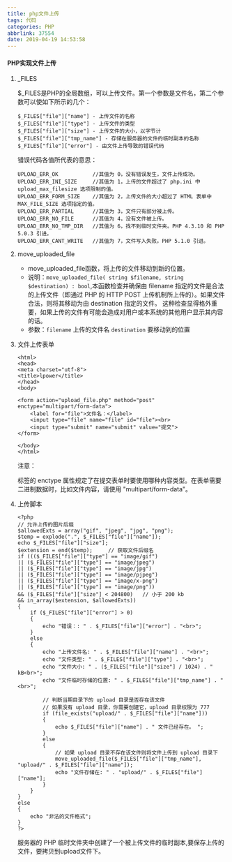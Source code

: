 ```yaml
---
title: php文件上传
tags: 代码
categories: PHP
abbrlink: 37554
date: 2019-04-19 14:53:58
---
```


#### PHP实现文件上传
<!--more-->
1. _FILES

    $_FILES是PHP的全局数组，可以上传文件。第一个参数是文件名，第二个参数可以使如下所示的几个：
    ```
    $_FILES["file"]["name"] - 上传文件的名称
    $_FILES["file"]["type"] - 上传文件的类型
    $_FILES["file"]["size"] - 上传文件的大小，以字节计
    $_FILES["file"]["tmp_name"] - 存储在服务器的文件的临时副本的名称
    $_FILES["file"]["error"] - 由文件上传导致的错误代码
    ```
    错误代码各值所代表的意思：
    ```
    UPLOAD_ERR_OK           //其值为 0，没有错误发生，文件上传成功。 
    UPLOAD_ERR_INI_SIZE     //其值为 1，上传的文件超过了 php.ini 中 upload_max_filesize 选项限制的值。 
    UPLOAD_ERR_FORM_SIZE    //其值为 2，上传文件的大小超过了 HTML 表单中 MAX_FILE_SIZE 选项指定的值。 
    UPLOAD_ERR_PARTIAL      //其值为 3，文件只有部分被上传。 
    UPLOAD_ERR_NO_FILE      //其值为 4，没有文件被上传。 
    UPLOAD_ERR_NO_TMP_DIR   //其值为 6，找不到临时文件夹。PHP 4.3.10 和 PHP 5.0.3 引进。 
    UPLOAD_ERR_CANT_WRITE   //其值为 7，文件写入失败。PHP 5.1.0 引进。 
    ```
2. move_uploaded_file

    * move_uploaded_file函数，将上传的文件移动到新的位置。
    * 说明：`move_uploaded_file( string $filename, string $destination) : bool`,本函数检查并确保由 filename 指定的文件是合法的上传文件（即通过 PHP 的 HTTP POST 上传机制所上传的）。如果文件合法，则将其移动为由 destination 指定的文件。 这种检查显得格外重要，如果上传的文件有可能会造成对用户或本系统的其他用户显示其内容的话。 
    * 参数：`filename` 上传的文件名      `destination` 要移动到的位置
3. 文件上传表单
    ```
    <html>
    <head>
    <meta charset="utf-8">
    <title>lpower</title>
    </head>
    <body>

    <form action="upload_file.php" method="post" enctype="multipart/form-data">
        <label for="file">文件名：</label>
        <input type="file" name="file" id="file"><br>
        <input type="submit" name="submit" value="提交">
    </form>

    </body>
    </html>
    ```
    注意：<form> 标签的 enctype 属性规定了在提交表单时要使用哪种内容类型。在表单需要二进制数据时，比如文件内容，请使用 "multipart/form-data"。
4. 上传脚本
    ```
    <?php
    // 允许上传的图片后缀
    $allowedExts = array("gif", "jpeg", "jpg", "png");
    $temp = explode(".", $_FILES["file"]["name"]);
    echo $_FILES["file"]["size"];
    $extension = end($temp);     // 获取文件后缀名
    if ((($_FILES["file"]["type"] == "image/gif")
    || ($_FILES["file"]["type"] == "image/jpeg")
    || ($_FILES["file"]["type"] == "image/jpg")
    || ($_FILES["file"]["type"] == "image/pjpeg")
    || ($_FILES["file"]["type"] == "image/x-png")
    || ($_FILES["file"]["type"] == "image/png"))
    && ($_FILES["file"]["size"] < 204800)   // 小于 200 kb
    && in_array($extension, $allowedExts))
    {
        if ($_FILES["file"]["error"] > 0)
        {
            echo "错误：: " . $_FILES["file"]["error"] . "<br>";
        }
        else
        {
            echo "上传文件名: " . $_FILES["file"]["name"] . "<br>";
            echo "文件类型: " . $_FILES["file"]["type"] . "<br>";
            echo "文件大小: " . ($_FILES["file"]["size"] / 1024) . " kB<br>";
            echo "文件临时存储的位置: " . $_FILES["file"]["tmp_name"] . "<br>";
            
            // 判断当期目录下的 upload 目录是否存在该文件
            // 如果没有 upload 目录，你需要创建它，upload 目录权限为 777
            if (file_exists("upload/" . $_FILES["file"]["name"]))
            {
                echo $_FILES["file"]["name"] . " 文件已经存在。 ";
            }
            else
            {
                // 如果 upload 目录不存在该文件则将文件上传到 upload 目录下
                move_uploaded_file($_FILES["file"]["tmp_name"], "upload/" . $_FILES["file"]["name"]);
                echo "文件存储在: " . "upload/" . $_FILES["file"]["name"];
            }
        }
    }
    else
    {
        echo "非法的文件格式";
    }
    ?>
    ```
    服务器的 PHP 临时文件夹中创建了一个被上传文件的临时副本,要保存上传的文件，要拷贝到upload文件下。
